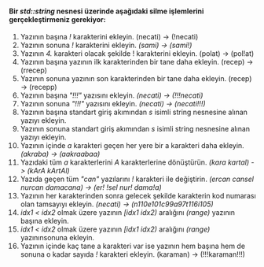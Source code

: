 #### Bir *std::string* nesnesi üzerinde aşağıdaki silme işlemlerini gerçekleştirmeniz gerekiyor:

01. Yazının başına *!* karakterini ekleyin. (necati) -> (!necati)
02. Yazının sonuna *!* karakterini ekleyin. *(sami) -> (sami!)*
03. Yazının *4.* karakteri olacak şekilde ! karakterini ekleyin. (polat) -> (pol!at)
04. Yazının başına yazının ilk karakterinden bir tane daha ekleyin. (recep) -> (rrecep)
05. Yazının sonuna yazının son karakterinden bir tane daha ekleyin. (recep) -> (recepp)
06. Yazının başına *"!!!"* yazısını ekleyin. *(necati) -> (!!!necati)*
07. Yazının sonuna *"!!!"* yazısını ekleyin. *(necati) -> (necati!!!)*
08. Yazının başına standart giriş akımından *s* isimli string nesnesine alınan yazıyı ekleyin.
09. Yazının sonuna standart giriş akımından *s* isimli string nesnesine alınan yazıyı ekleyin.
10. Yazının içinde *a* karakteri geçen her yere bir a karakteri daha ekleyin. *(akraba) -> (aakraabaa)*
11. Yazıdaki tüm *a* karakterlerini *A* karakterlerine dönüştürün. *(kara kartal) -> (kArA kArtAl)*
12. Yazıda geçen tüm *"can"* yazılarını *!* karakteri ile değiştirin. *(ercan cansel nurcan damacana) -> (er! !sel nur! dama!a)*
13. Yazının her karakterinden sonra gelecek şekilde karakterin kod numarası olan tamsayıyı ekleyin. *(necati) -> (n110e101c99a97t116i105)*
14. *idx1 < idx2* olmak üzere yazının *[idx1 idx2)* aralığını *(range)* yazının başına ekleyin.
15. *idx1 < idx2* olmak üzere yazının *[idx1 idx2)* aralığını *(range)* yazınınsonuna ekleyin.
16. Yazının içinde kaç tane a karakteri var ise yazının hem başına hem de sonuna o kadar sayıda *!* karakteri ekleyin. (karaman) -> (!!!karaman!!!)


